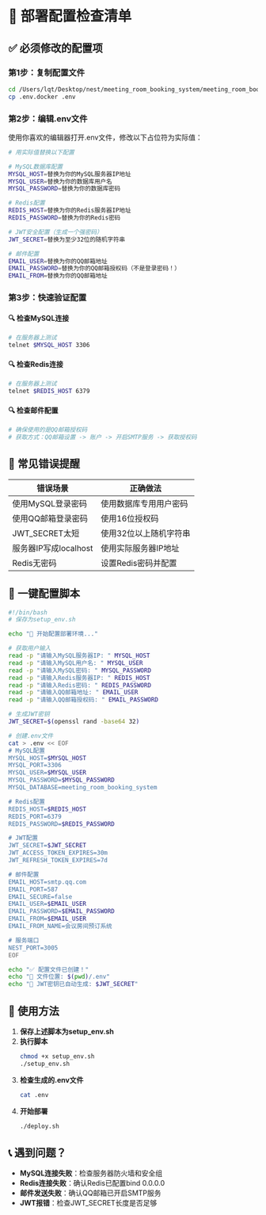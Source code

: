# 📝 部署配置检查清单

## ✅ 必须修改的配置项

### 第1步：复制配置文件
```bash
cd /Users/lqt/Desktop/nest/meeting_room_booking_system/meeting_room_booking_system_backend
cp .env.docker .env
```

### 第2步：编辑.env文件
使用你喜欢的编辑器打开.env文件，修改以下占位符为实际值：

```bash
# 用实际值替换以下配置

# MySQL数据库配置
MYSQL_HOST=替换为你的MySQL服务器IP地址
MYSQL_USER=替换为你的数据库用户名
MYSQL_PASSWORD=替换为你的数据库密码

# Redis配置
REDIS_HOST=替换为你的Redis服务器IP地址
REDIS_PASSWORD=替换为你的Redis密码

# JWT安全配置（生成一个强密码）
JWT_SECRET=替换为至少32位的随机字符串

# 邮件配置
EMAIL_USER=替换为你的QQ邮箱地址
EMAIL_PASSWORD=替换为你的QQ邮箱授权码（不是登录密码！）
EMAIL_FROM=替换为你的QQ邮箱地址
```

### 第3步：快速验证配置

#### 🔍 检查MySQL连接
```bash
# 在服务器上测试
telnet $MYSQL_HOST 3306
```

#### 🔍 检查Redis连接
```bash
# 在服务器上测试
telnet $REDIS_HOST 6379
```

#### 🔍 检查邮件配置
```bash
# 确保使用的是QQ邮箱授权码
# 获取方式：QQ邮箱设置 -> 账户 -> 开启SMTP服务 -> 获取授权码
```

## 🚨 常见错误提醒

| 错误场景 | 正确做法 |
|---------|----------|
| 使用MySQL登录密码 | 使用数据库专用用户密码 |
| 使用QQ邮箱登录密码 | 使用16位授权码 |
| JWT_SECRET太短 | 使用32位以上随机字符串 |
| 服务器IP写成localhost | 使用实际服务器IP地址 |
| Redis无密码 | 设置Redis密码并配置 |

## 🎯 一键配置脚本

```bash
#!/bin/bash
# 保存为setup_env.sh

echo "🔧 开始配置部署环境..."

# 获取用户输入
read -p "请输入MySQL服务器IP: " MYSQL_HOST
read -p "请输入MySQL用户名: " MYSQL_USER
read -p "请输入MySQL密码: " MYSQL_PASSWORD
read -p "请输入Redis服务器IP: " REDIS_HOST
read -p "请输入Redis密码: " REDIS_PASSWORD
read -p "请输入QQ邮箱地址: " EMAIL_USER
read -p "请输入QQ邮箱授权码: " EMAIL_PASSWORD

# 生成JWT密钥
JWT_SECRET=$(openssl rand -base64 32)

# 创建.env文件
cat > .env << EOF
# MySQL配置
MYSQL_HOST=$MYSQL_HOST
MYSQL_PORT=3306
MYSQL_USER=$MYSQL_USER
MYSQL_PASSWORD=$MYSQL_PASSWORD
MYSQL_DATABASE=meeting_room_booking_system

# Redis配置
REDIS_HOST=$REDIS_HOST
REDIS_PORT=6379
REDIS_PASSWORD=$REDIS_PASSWORD

# JWT配置
JWT_SECRET=$JWT_SECRET
JWT_ACCESS_TOKEN_EXPIRES=30m
JWT_REFRESH_TOKEN_EXPIRES=7d

# 邮件配置
EMAIL_HOST=smtp.qq.com
EMAIL_PORT=587
EMAIL_SECURE=false
EMAIL_USER=$EMAIL_USER
EMAIL_PASSWORD=$EMAIL_PASSWORD
EMAIL_FROM=$EMAIL_USER
EMAIL_FROM_NAME=会议房间预订系统

# 服务端口
NEST_PORT=3005
EOF

echo "✅ 配置文件已创建！"
echo "📍 文件位置: $(pwd)/.env"
echo "🔑 JWT密钥已自动生成: $JWT_SECRET"
```

## 🚀 使用方法

1. **保存上述脚本为setup_env.sh**
2. **执行脚本**
   ```bash
   chmod +x setup_env.sh
   ./setup_env.sh
   ```
3. **检查生成的.env文件**
   ```bash
   cat .env
   ```
4. **开始部署**
   ```bash
   ./deploy.sh
   ```

## 📞 遇到问题？

- **MySQL连接失败**：检查服务器防火墙和安全组
- **Redis连接失败**：确认Redis已配置bind 0.0.0.0
- **邮件发送失败**：确认QQ邮箱已开启SMTP服务
- **JWT报错**：检查JWT_SECRET长度是否足够